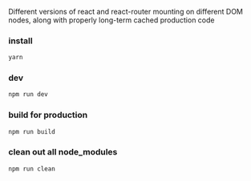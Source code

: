 Different versions of react and react-router mounting on different DOM nodes, along with properly long-term cached production code

### install
```bash
yarn
```
### dev
```bash
npm run dev
```
### build for production
```bash
npm run build
```
### clean out all node_modules
```bash
npm run clean
```
